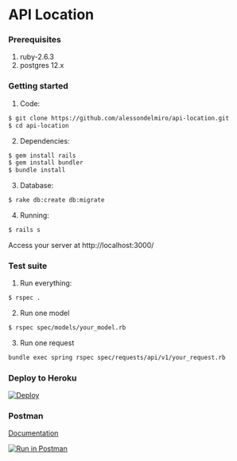 # API Location

### Prerequisites

1. ruby-2.6.3
2. postgres 12.x

### Getting started

1. Code:
```sh
$ git clone https://github.com/alessondelmiro/api-location.git
$ cd api-location
```

2. Dependencies:
```sh
$ gem install rails
$ gem install bundler
$ bundle install
```

3. Database:
```sh
$ rake db:create db:migrate
```

4. Running:
```sh
$ rails s
```

Access your server at http://localhost:3000/

### Test suite
    
1. Run everything:
```sh
$ rspec .
```
2. Run one model
```sh
$ rspec spec/models/your_model.rb
```
3. Run one request
```sh
bundle exec spring rspec spec/requests/api/v1/your_request.rb
```

### Deploy to Heroku

[![Deploy](https://www.herokucdn.com/deploy/button.svg)](https://heroku.com/deploy) 

### Postman

[Documentation](https://documenter.getpostman.com/view/1117525/TVK77fwH)

[![Run in Postman](https://run.pstmn.io/button.svg)](https://app.getpostman.com/run-collection/caf4476b81d7bb49190a#?env%5Bprod%5D=W3sia2V5IjoiaG9zdCIsInZhbHVlIjoiaHR0cHM6Ly9hcGktbG9jYXRpb24uaGVyb2t1YXBwLmNvbSIsImVuYWJsZWQiOnRydWV9XQ==)
